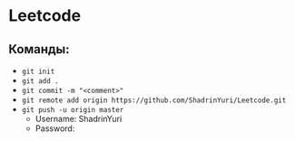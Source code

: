 # Leetcode

## Команды:
- `git init`
- `git add .`
- `git commit -m "<comment>"`
- `git remote add origin https://github.com/ShadrinYuri/Leetcode.git`
- `git push -u origin master` 
  - Username: ShadrinYuri
  - Password: <Token in Github>

